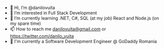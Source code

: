 - 👋 Hi, I’m @danilovuita
- 👀 I’m interested in Full Stack Development
- 🌱 I’m currently learning .NET, C#, SQL (at my job) React and Node.js (on my spare time)
- 📫 How to reach me danilovuita@gmail.com or https://twitter.com/danilo_vuita  
- 🏢 I'm currently a Software Development Engineer @ GoDaddy Romania

<!---
danilovuita/danilovuita is a ✨ special ✨ repository because its `README.md` (this file) appears on your GitHub profile.
You can click the Preview link to take a look at your changes.
--->
